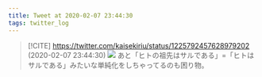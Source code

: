 ```yaml
---
title: Tweet at 2020-02-07 23:44:30
tags: twitter_log
---
```


> [!CITE] https://twitter.com/kaisekiriu/status/1225792457628979202 (2020-02-07 23:44:30)
> ![](https://twitter.com/kaisekiriu/status/1225792457628979202)
> あと「ヒトの祖先はサルである」=「ヒトはサルである」みたいな単純化をしちゃってるのも困り物。
